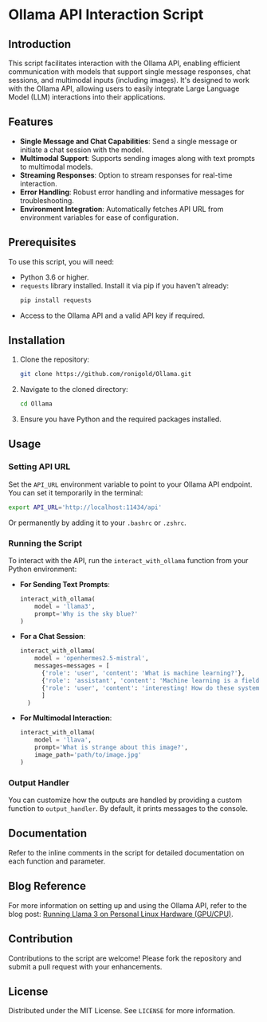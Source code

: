 # Ollama API Interaction Script

## Introduction

This script facilitates interaction with the Ollama API, enabling efficient communication with models that support single message responses, chat sessions, and multimodal inputs (including images). It's designed to work with the Ollama API, allowing users to easily integrate Large Language Model (LLM) interactions into their applications.

## Features

- **Single Message and Chat Capabilities**: Send a single message or initiate a chat session with the model.
- **Multimodal Support**: Supports sending images along with text prompts to multimodal models.
- **Streaming Responses**: Option to stream responses for real-time interaction.
- **Error Handling**: Robust error handling and informative messages for troubleshooting.
- **Environment Integration**: Automatically fetches API URL from environment variables for ease of configuration.

## Prerequisites

To use this script, you will need:

- Python 3.6 or higher.
- `requests` library installed. Install it via pip if you haven't already:
  ```bash
  pip install requests
  ```
- Access to the Ollama API and a valid API key if required.

## Installation

1. Clone the repository:
   ```bash
   git clone https://github.com/ronigold/Ollama.git
   ```
2. Navigate to the cloned directory:
   ```bash
   cd Ollama
   ```
3. Ensure you have Python and the required packages installed.

## Usage

### Setting API URL

Set the `API_URL` environment variable to point to your Ollama API endpoint. You can set it temporarily in the terminal:
```bash
export API_URL='http://localhost:11434/api'
```
Or permanently by adding it to your `.bashrc` or `.zshrc`.

### Running the Script

To interact with the API, run the `interact_with_ollama` function from your Python environment:

- **For Sending Text Prompts**:
  ```python
  interact_with_ollama(
      model = 'llama3',
      prompt='Why is the sky blue?'
  )
  ```

- **For a Chat Session**:
  ```python
  interact_with_ollama(
      model = 'openhermes2.5-mistral',
      messages=messages = [
        {'role': 'user', 'content': 'What is machine learning?'},
        {'role': 'assistant', 'content': 'Machine learning is a field of AI that enables systems to learn and improve from experience without being explicitly programmed.'
        {'role': 'user', 'content': 'interesting! How do these systems learn without explicitly programmed?'},}
        ]
    )
  ```

- **For Multimodal Interaction**:
  ```python
  interact_with_ollama(
      model = 'llava',
      prompt='What is strange about this image?', 
      image_path='path/to/image.jpg'
  )
  ```

### Output Handler

You can customize how the outputs are handled by providing a custom function to `output_handler`. By default, it prints messages to the console.

## Documentation

Refer to the inline comments in the script for detailed documentation on each function and parameter.

## Blog Reference

For more information on setting up and using the Ollama API, refer to the blog post: [Running Llama 3 on Personal Linux Hardware (GPU/CPU)](https://example.com/running-llama3).

## Contribution

Contributions to the script are welcome! Please fork the repository and submit a pull request with your enhancements.

## License

Distributed under the MIT License. See `LICENSE` for more information.

